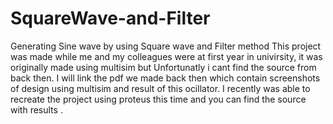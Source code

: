 # SquareWave-and-Filter
Generating Sine wave by using Square wave and Filter method
This project was made while me and my colleagues were at first year in univirsity, it was originally made using multisim but Unfortunatly i cant find the source from back then.
I will link the pdf we made back then which contain screenshots of design using multisim and result of this ocillator.
I recently was able to recreate the project using proteus this time and you can find the source with results .
